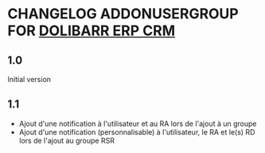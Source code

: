 # CHANGELOG ADDONUSERGROUP FOR [DOLIBARR ERP CRM](https://www.dolibarr.org)

## 1.0

Initial version

## 1.1

- Ajout d'une notification à l'utilisateur et au RA lors de l'ajout à un groupe
- Ajout d'une notification (personnalisable) à l'utilisateur, le RA et le(s) RD lors de l'ajout au groupe RSR
